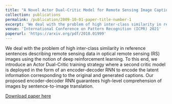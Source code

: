 ```yaml
---
title: "A Novel Actor Dual-Critic Model for Remote Sensing Image Captioning"
collection: publications
permalink: /publication/2009-10-01-paper-title-number-1
excerpt: 'We deal with the problem of high inter-class similarity in reference sentences describing remote sensing data in optical remote sensing (RS) images using the notion of deep reinforcement learning. To this end, we introduce an Actor Dual-Critic training strategy where a second critic model is deployed in the form of an encoder-decoder RNN to encode the latent information corresponding to the original and generated captions. Our proposed encoder-decoder RNN guarantees high-level comprehension of images by sentence-to-image translation.'
venue: 'International Conference on Pattern Recognition (ICPR) 2021'
paperurl: 'https://arxiv.org/pdf/2010.01999'
---
```

We deal with the problem of high inter-class similarity in reference sentences describing remote sensing data in optical remote sensing (RS) images using the notion of deep reinforcement learning. To this end, we introduce an Actor Dual-Critic training strategy where a second critic model is deployed in the form of an encoder-decoder RNN to encode the latent information corresponding to the original and generated captions. Our proposed encoder-decoder RNN guarantees high-level comprehension of images by sentence-to-image translation.



[Download paper here](https://arxiv.org/pdf/2010.01999)


